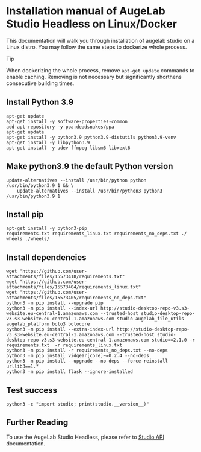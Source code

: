 # Installation manual of AugeLab Studio Headless on Linux/Docker
This documentation will walk you through installation of augelab studio on a Linux distro. You may follow the same steps to dockerize whole process.

> [!TIP]
> When dockerizing the whole process, remove `apt-get update` commands to enable caching. Removing is not necessary but significantly shorthens consecutive building times.


## Install Python 3.9
```commandLine
apt-get update
apt-get install -y software-properties-common
add-apt-repository -y ppa:deadsnakes/ppa
apt-get update
apt-get install -y python3.9 python3.9-distutils python3.9-venv
apt-get install -y libpython3.9
apt-get install -y udev ffmpeg libsm6 libxext6
```

## Make python3.9 the default Python version
```
update-alternatives --install /usr/bin/python python /usr/bin/python3.9 1 && \
    update-alternatives --install /usr/bin/python3 python3 /usr/bin/python3.9 1
```

## Install pip

```
apt-get install -y python3-pip
requirements.txt requirements_linux.txt requirements_no_deps.txt ./
wheels ./wheels/
```

[](https://github.com/user-attachments/files/15573418/requirements.txt)
[](https://github.com/user-attachments/files/15573404/requirements_linux.txt)
[](https://github.com/user-attachments/files/15573405/requirements_no_deps.txt)

## Install dependencies
```
wget "https://github.com/user-attachments/files/15573418/requirements.txt"
wget "https://github.com/user-attachments/files/15573404/requirements_linux.txt"
wget "https://github.com/user-attachments/files/15573405/requirements_no_deps.txt"
python3 -m pip install --upgrade pip
python3 -m pip install --index-url http://studio-desktop-repo-v3.s3-website.eu-central-1.amazonaws.com --trusted-host studio-desktop-repo-v3.s3-website.eu-central-1.amazonaws.com studio augelab_file_utils augelab_platform boto3 botocore
python3 -m pip install --extra-index-url http://studio-desktop-repo-v3.s3-website.eu-central-1.amazonaws.com --trusted-host studio-desktop-repo-v3.s3-website.eu-central-1.amazonaws.com studio==2.1.0 -r requirements.txt  -r requirements_linux.txt
python3 -m pip install -r requirements_no_deps.txt --no-deps
python3 -m pip install vidgear[core]~=0.2.4 --no-deps
python3 -m pip install --upgrade --no-deps --force-reinstall urllib3==1.*
python3 -m pip install flask --ignore-installed
```

## Test success
```commandLine
python3 -c "import studio; print(studio.__version__)"
```

## Further Reading
To use the AugeLab Studio Headless, please refer to [Studio API](https://github.com/user/repo/blob/branch/other_file.md) documentation.

